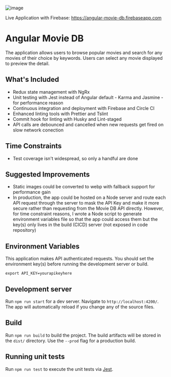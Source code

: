 ![image](https://user-images.githubusercontent.com/19909685/60700707-2b9bdd80-9f3c-11e9-9da6-bccf0b336dbc.png)

Live Application with Firebase: https://angular-movie-db.firebaseapp.com

# Angular Movie DB

The application allows users to browse popular movies and search for any movies of their choice by keywords. Users can select any movie displayed to preview the detail.

## What's Included

- Redux state management with NgRx
- Unit testing with Jest instead of Angular default - Karma and Jasmine - for performance reason
- Continuous integration and deployment with Firebase and Circle CI
- Enhanced linting tools with Prettier and Tslint
- Commit hook for linting with Husky and Lint-staged
- API calls are debounced and cancelled when new requests get fired on slow network conection

## Time Constraints

- Test coverage isn't widespread, so only a handful are done

## Suggested Improvements

- Static images could be converted to webp with fallback support for performance gain
- In production, the app could be hosted on a Node server and route each API request through the server to mask the API Key and make it more secure rather than requesting from the Movie DB API directly. However, for time constraint reasons, I wrote a Node script to generate environment variables file so that the app could access them but the key(s) only lives in the build (CICD) server (not exposed in code repository)

## Environment Variables

This application makes API authenticated requests. You should set the environment key(s) before running the development server or build.

```console
export API_KEY=yourapikeyhere
```

## Development server

Run `npm run start` for a dev server. Navigate to `http://localhost:4200/`. The app will automatically reload if you change any of the source files.

## Build

Run `npm run build` to build the project. The build artifacts will be stored in the `dist/` directory. Use the `--prod` flag for a production build.

## Running unit tests

Run `npm run test` to execute the unit tests via [Jest](https://github.com/facebook/jest).
